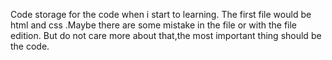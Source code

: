 Code storage for the code when i start to learning.
The first file would be html and css .Maybe there are some mistake in the file or with the file edition.
But do not care more about that,the most important thing should be the code.
 
 
